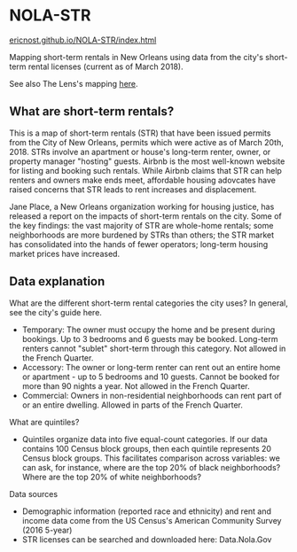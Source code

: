 # NOLA-STR
[ericnost.github.io/NOLA-STR/index.html](ericnost.github.io/NOLA-STR/index.html)

Mapping short-term rentals in New Orleans using data from the city's short-term rental licenses (current as of March 2018).

See also The Lens's mapping [here](https://thelensnola.org/new-orleans-airbnb-tracker/).

## What are short-term rentals?
This is a map of short-term rentals (STR) that have been issued permits from the City of New Orleans, permits which were active as of March 20th, 2018. STRs involve an apartment or house's long-term renter, owner, or property manager "hosting" guests. Airbnb is the most well-known website for listing and booking such rentals. While Airbnb claims that STR can help renters and owners make ends meet, affordable housing adovcates have raised concerns that STR leads to rent increases and displacement.

Jane Place, a New Orleans organization working for housing justice, has released a report on the impacts of short-term rentals on the city. Some of the key findings: the vast majority of STR are whole-home rentals; some neighborhoods are more burdened by STRs than others; the STR market has consolidated into the hands of fewer operators; long-term housing market prices have increased.

## Data explanation
What are the different short-term rental categories the city uses? In general, see the city's guide here.
- Temporary: The owner must occupy the home and be present during bookings. Up to 3 bedrooms and 6 guests may be booked. Long-term renters cannot "sublet" short-term through this category. Not allowed in the French Quarter.
- Accessory: The owner or long-term renter can rent out an entire home or apartment - up to 5 bedrooms and 10 guests. Cannot be booked for more than 90 nights a year. Not allowed in the French Quarter.
- Commercial: Owners in non-residential neighborhoods can rent part of or an entire dwelling. Allowed in parts of the French Quarter.

What are quintiles?
- Quintiles organize data into five equal-count categories. If our data contains 100 Census block groups, then each quintile represents 20 Census block groups. This facilitates comparison across variables: we can ask, for instance, where are the top 20% of black neighborhoods? Where are the top 20% of white neighborhoods?

Data sources
- Demographic information (reported race and ethnicity) and rent and income data come from the US Census's American Community Survey (2016 5-year)
- STR licenses can be searched and downloaded here: Data.Nola.Gov
